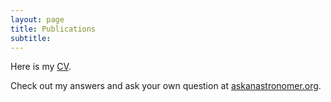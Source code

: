 ```yaml
---
layout: page
title: Publications 
subtitle:
---
```


Here is my [CV](CV.pdf).

Check out my answers and ask your own question at [askanastronomer.org](http://askanastronomer.org/byauthor/?author=Sam+Factor).
